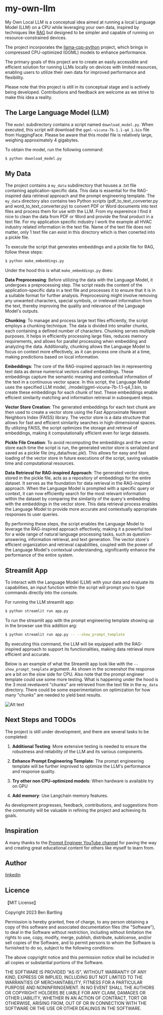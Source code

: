 # my-own-llm
My Own Local LLM is a conceptual idea aimed at running a local Language Model (LLM) on a CPU while leveraging your own data, inspired by techniques like [RAG](https://huggingface.co/blog/ray-rag) but designed to be simpler and capable of running on resource-constrained devices.

The project incorporates the [llama-cpp-python](https://github.com/abetlen/llama-cpp-python) project, which brings in compressed CPU-optimized (GGML) models to enhance performance.

The primary goals of this project are to create an easily accessible and efficient solution for running LLMs locally on devices with limited resources, enabling users to utilize their own data for improved performance and flexibility.

Please note that this project is still in its conceptual stage and is actively being developed. Contributions and feedback are welcome as we strive to make this idea a reality.

## The Large Language Model (LLM)
The `model` subdirectory contains a script named `download_model.py`. When executed, this script will download the `ggml-vicuna-7b-1.1-q4_1.bin` file from HuggingFace. Please be aware that this model file is relatively large, weighing approximately 4 gigabytes.

To obtain the model, run the following command:
``` bash
$ python download_model.py
```

## My Data
The project contains a `my_data` subdirectory that houses a .txt file containing application-specific data. This data is essential for the RAG-inspired data retrieval approach and the prompt engineering template. The `my_data` directory also contains two Python scripts (pdf_to_text_converter.py and word_to_text_converter.py) to convert PDF or Word documents into text files and process them for use with the LLM. From my expereince I find it nice to clean the data from PDF or Word and provide the final product in a text file. For my application specific industry I work the example all HVAC industry related information in the text file. Name of the text file does not matter, only 1 text file can exist in this directory which is then conerted into a pickle file.

To execute the script that generates embeddings and a pickle file for RAG, follow these steps:

``` bash
$ python make_embeddings.py
```
Under the hood this is what `make_embeddings.py` does:

**Data Preprocessing**:
Before utilizing the data with the Language Model, it undergoes a preprocessing step. The script reads the content of the application-specific data in a text file and processes it to ensure that it is in a suitable format for further analysis. Preprocessing might involve removing any unwanted characters, special symbols, or irrelevant information from the text, thereby improving the quality and relevance of the Language Model's outputs.

**Chunking**:
To manage and process large text files efficiently, the script employs a chunking technique. The data is divided into smaller chunks, each containing a defined number of characters. Chunking serves multiple purposes. It helps in efficiently processing large files, reduces memory requirements, and allows for parallel processing when embedding and analyzing the data. Additionally, chunking allows the Language Model to focus on context more effectively, as it can process one chunk at a time, making predictions based on local information.

**Embeddings**:
The core of the RAG-inspired approach lies in representing text data as dense numerical vectors called embeddings. These embeddings capture the semantic meaning and contextual information of the text in a continuous vector space. In this script, the Language Model uses the specified LLM model, ./model/ggml-vicuna-7b-1.1-q4_1.bin, to create these embeddings for each chunk of text. These embeddings enable efficient similarity matching and information retrieval in subsequent steps.

**Vector Store Creation**:
The generated embeddings for each text chunk are then used to create a vector store using the Fast Approximate Nearest Neighbors Index (FAISS) library. The vector store is a data structure that allows for fast and efficient similarity searches in high-dimensional spaces. By utilizing FAISS, the script optimizes the storage and retrieval of embeddings, making it computationally efficient even for large datasets.

**Pickle File Creation**:
To avoid recomputing the embeddings and the vector store each time the script is run, the generated vector store is serialized and saved as a pickle file (my_data/hvac.pkl). This allows for easy and fast loading of the vector store in future executions of the script, saving valuable time and computational resources.

**Data Retrieval for RAG-inspired Approach**:
The generated vector store, stored in the pickle file, acts as a repository of embeddings for the entire dataset. It serves as the foundation for data retrieval in the RAG-inspired approach. When the Language Model is prompted with a specific query or context, it can now efficiently search for the most relevant information within the dataset by comparing the similarity of the query's embedding with the embeddings in the vector store. This data retrieval process enables the Language Model to provide more accurate and contextually appropriate responses to user queries.

By performing these steps, the script enables the Language Model to leverage the RAG-inspired approach effectively, making it a powerful tool for a wide range of natural language processing tasks, such as question-answering, information retrieval, and text generation. The vector store's efficient organization and retrieval capabilities, coupled with the power of the Language Model's contextual understanding, significantly enhance the performance of the entire system.

## Streamlit App
To interact with the Language Model (LLM) with your data and evaluate its capabilities, an input function within the script will prompt you to type commands directly into the console.

For running the LLM streamlit app:
``` bash
$ python streamlit run app.py
```

To run the streamlit app with the prompt engineering template showing up in the browser use this addition arg:
``` bash
$ python streamlit run app.py -- --show_prompt_template
```

By executing this command, the LLM will be equipped with the RAG-inspired approach to support its functionalities, making data retrieval more efficient and accurate.

Below is an example of what the Streamlit app look like with the `--show_prompt_template` argument. As shown in the screenshot the response are a bit on the slow side for CPU. Also note that the prompt engineer template could use some more testing. What is happening under the hood is the 3 most revelavent "chunks" are retrieved from the text file in the `my_data` directory. There could be some experimentation on optimization for how many "chunks" are needed to yield best results.

![Alt text](/images/streamlit_example.jpg)

## Next Steps and TODOs

The project is still under development, and there are several tasks to be completed:

1. **Additional Testing**: More extensive testing is needed to ensure the robustness and reliability of the LLM and its various components.

2. **Enhance Prompt Engineering Template**: The prompt engineering template will be further improved to optimize the LLM's performance and response quality.

3. **Try other non CPU-optimized models**: When hardware is available try on GPU

4. **Add memory**: Use Langchain memory features.

As development progresses, feedback, contributions, and suggestions from the community will be valuable in refining the project and achieving its goals.

## Inspiration

A many thanks to the [Prompt Engineer YouTube channel](https://www.youtube.com/@engineerprompt) for paving the way and creating great educational content for others like myself to learn from.

## Author

[linkedin](https://www.linkedin.com/in/ben-bartling-510a0961/)

## Licence

【MIT License】

Copyright 2023 Ben Bartling

Permission is hereby granted, free of charge, to any person obtaining a copy of this software and associated documentation files (the "Software"), to deal in the Software without restriction, including without limitation the rights to use, copy, modify, merge, publish, distribute, sublicense, and/or sell copies of the Software, and to permit persons to whom the Software is furnished to do so, subject to the following conditions:

The above copyright notice and this permission notice shall be included in all copies or substantial portions of the Software.

THE SOFTWARE IS PROVIDED "AS IS", WITHOUT WARRANTY OF ANY KIND, EXPRESS OR IMPLIED, INCLUDING BUT NOT LIMITED TO THE WARRANTIES OF MERCHANTABILITY, FITNESS FOR A PARTICULAR PURPOSE AND NONINFRINGEMENT. IN NO EVENT SHALL THE AUTHORS OR COPYRIGHT HOLDERS BE LIABLE FOR ANY CLAIM, DAMAGES OR OTHER LIABILITY, WHETHER IN AN ACTION OF CONTRACT, TORT OR OTHERWISE, ARISING FROM, OUT OF OR IN CONNECTION WITH THE SOFTWARE OR THE USE OR OTHER DEALINGS IN THE SOFTWARE.
